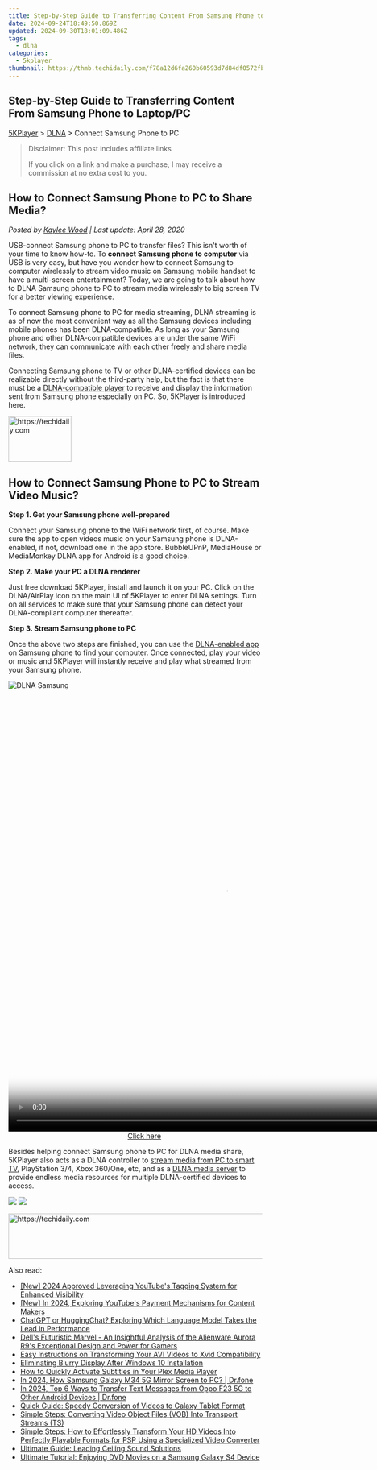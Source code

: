 ```yaml
---
title: Step-by-Step Guide to Transferring Content From Samsung Phone to Laptop/PC
date: 2024-09-24T18:49:50.869Z
updated: 2024-09-30T18:01:09.486Z
tags:
  - dlna
categories:
  - 5kplayer
thumbnail: https://thmb.techidaily.com/f78a12d6fa260b60593d7d84df0572fbc03e543ca8c86ab396fe09af56299ebf.jpg
---
```


## Step-by-Step Guide to Transferring Content From Samsung Phone to Laptop/PC

[5KPlayer](https://tools.techidaily.com/5kplayer/products/) \> [DLNA](https://tools.techidaily.com/5kplayer/dlna/) \> Connect Samsung Phone to PC

>  Disclaimer: This post includes affiliate links
>
>  If you click on a link and make a purchase, I may receive a commission at no extra cost to you.
>

## How to Connect Samsung Phone to PC to Share Media?

 _Posted by [Kaylee Wood](https://www.quora.com/profile/Amanda-Hu-21) | Last update: April 28, 2020_

USB-connect Samsung phone to PC to transfer files? This isn't worth of your time to know how-to. To **connect Samsung phone to computer** via USB is very easy, but have you wonder how to connect Samsung to computer wirelessly to stream video music on Samsung mobile handset to have a multi-screen entertainment? Today, we are going to talk about how to DLNA Samsung phone to PC to stream media wirelessly to big screen TV for a better viewing experience.

To connect Samsung phone to PC for media streaming, DLNA streaming is as of now the most convenient way as all the Samsung devices including mobile phones has been DLNA-compatible. As long as your Samsung phone and other DLNA-compatible devices are under the same WiFi network, they can communicate with each other freely and share media files.

Connecting Samsung phone to TV or other DLNA-certified devices can be realizable directly without the third-party help, but the fact is that there must be a [DLNA-compatible player](https://tools.techidaily.com/5kplayer/dlna/) to receive and display the information sent from Samsung phone especially on PC. So, 5KPlayer is introduced here.

<!-- affiliate ads begin -->
<a href="https://25home.pxf.io/c/5597632/2148637/16836" target="_top" id="2148637">
  <img src="//a.impactradius-go.com/display-ad/16836-2148637" border="0" alt="https://techidaily.com" width="125" height="90"/>
</a>
<img height="0" width="0" src="https://25home.pxf.io/i/5597632/2148637/16836" style="position:absolute;visibility:hidden;" border="0" />
<!-- affiliate ads end -->

## How to Connect Samsung Phone to PC to Stream Video Music?

**Step 1\. Get your Samsung phone well-prepared**

Connect your Samsung phone to the WiFi network first, of course. Make sure the app to open videos music on your Samsung phone is DLNA-enabled, if not, download one in the app store. BubbleUPnP, MediaHouse or MediaMonkey DLNA app for Android is a good choice.

**Step 2\. Make your PC a DLNA renderer**

Just free download 5KPlayer, install and launch it on your PC. Click on the DLNA/AirPlay icon on the main UI of 5KPlayer to enter DLNA settings. Turn on all services to make sure that your Samsung phone can detect your DLNA-compliant computer thereafter. 

**Step 3\. Stream Samsung phone to PC**

Once the above two steps are finished, you can use the [DLNA-enabled app](https://tools.techidaily.com/5kplayer/dlna/) on Samsung phone to find your computer. Once connected, play your video or music and 5KPlayer will instantly receive and play what streamed from your Samsung phone.

![DLNA Samsung](https://www.5kplayer.com/dlna/img/connect-samsung-to-pc.jpg) 

<!-- affiliate ads begin -->
<span id="1484963">
					<video width="864" height="864" style="cursor:pointer"
           poster="//a.impactradius-go.com/display-clicktoplayimage/1484963.png"
           onclick="if(!this.playClicked){this.play();this.setAttribute('controls',true);this.playClicked=true;}">
	   <source src="//a.impactradius-go.com/display-ad/16446-1484963">
	   <img src="//a.impactradius-go.com/display-clicktoplayimage/1484963.png" style="border: none; height: 100%; width: 100%; object-fit: contain">
	</video>
	<div style="width:540px;text-align:center"><a href="javascript:window.open(decodeURIComponent('https%3A%2F%2Flaganoo.pxf.io%2Fc%2F5597632%2F1484963%2F16446'), '_blank');void(0);">Click here</a></div>
</span>
<img height="0" width="0" src="https://imp.pxf.io/i/5597632/1484963/16446" style="position:absolute;visibility:hidden;" border="0" />
<!-- affiliate ads end -->

Besides helping connect Samsung phone to PC for DLNA media share, 5KPlayer also acts as a DLNA controller to [stream media from PC to smart TV](https://tools.techidaily.com/5kplayer/dlna/), PlayStation 3/4, Xbox 360/One, etc, and as a [DLNA media server](https://tools.techidaily.com/5kplayer/dlna/) to provide endless media resources for multiple DLNA-certified devices to access.

[![](https://www.5kplayer.com/dlna/../button/freedownwhitewin.png)](https://tools.techidaily.com/5kplayer/products/) [![](https://www.5kplayer.com/dlna/../button/freedownbackmac.png)](https://tools.techidaily.com/5kplayer/products/)

<!-- affiliate ads begin -->
<a href="https://aligracehair.sjv.io/c/5597632/2006919/19272" target="_top" id="2006919">
  <img src="//a.impactradius-go.com/display-ad/19272-2006919" border="0" alt="https://techidaily.com" width="728" height="90"/>
</a>
<img height="0" width="0" src="https://aligracehair.sjv.io/i/5597632/2006919/19272" style="position:absolute;visibility:hidden;" border="0" />
<!-- affiliate ads end -->

<ins class="adsbygoogle"
     style="display:block"
     data-ad-format="autorelaxed"
     data-ad-client="ca-pub-7571918770474297"
     data-ad-slot="1223367746"></ins>

<ins class="adsbygoogle"
     style="display:block"
     data-ad-client="ca-pub-7571918770474297"
     data-ad-slot="8358498916"
     data-ad-format="auto"
     data-full-width-responsive="true"></ins>

<span class="atpl-alsoreadstyle">Also read:</span>
<div><ul>
<li><a href="https://youtube-data.techidaily.com/024-approved-leveraging-youtubes-tagging-system-for-enhanced-visibility/"><u>[New] 2024 Approved Leveraging YouTube's Tagging System for Enhanced Visibility</u></a></li>
<li><a href="https://facebook-record-videos.techidaily.com/new-in-2024-exploring-youtubes-payment-mechanisms-for-content-makers/"><u>[New] In 2024, Exploring YouTube's Payment Mechanisms for Content Makers</u></a></li>
<li><a href="https://tech-revival.techidaily.com/chatgpt-or-huggingchat-exploring-which-language-model-takes-the-lead-in-performance/"><u>ChatGPT or HuggingChat? Exploring Which Language Model Takes the Lead in Performance</u></a></li>
<li><a href="https://buynow-info.techidaily.com/dells-futuristic-marvel-an-insightful-analysis-of-the-alienware-aurora-r9s-exceptional-design-and-power-for-gamers/"><u>Dell's Futuristic Marvel - An Insightful Analysis of the Alienware Aurora R9's Exceptional Design and Power for Gamers</u></a></li>
<li><a href="https://media-tips.techidaily.com/easy-instructions-on-transforming-your-avi-videos-to-xvid-compatibility/"><u>Easy Instructions on Transforming Your AVI Videos to Xvid Compatibility</u></a></li>
<li><a href="https://data-wizards.techidaily.com/eliminating-blurry-display-after-windows-10-installation/"><u>Eliminating Blurry Display After Windows 10 Installation</u></a></li>
<li><a href="https://media-tips.techidaily.com/how-to-quickly-activate-subtitles-in-your-plex-media-player/"><u>How to Quickly Activate Subtitles in Your Plex Media Player</u></a></li>
<li><a href="https://screen-mirror.techidaily.com/in-2024-how-samsung-galaxy-m34-5g-mirror-screen-to-pc-drfone-by-drfone-android/"><u>In 2024, How Samsung Galaxy M34 5G Mirror Screen to PC? | Dr.fone</u></a></li>
<li><a href="https://android-transfer.techidaily.com/in-2024-top-6-ways-to-transfer-text-messages-from-oppo-f23-5g-to-other-android-devices-drfone-by-drfone-transfer-from-android-transfer-from-android/"><u>In 2024, Top 6 Ways to Transfer Text Messages from Oppo F23 5G to Other Android Devices | Dr.fone</u></a></li>
<li><a href="https://media-tips.techidaily.com/quick-guide-speedy-conversion-of-videos-to-galaxy-tablet-format/"><u>Quick Guide: Speedy Conversion of Videos to Galaxy Tablet Format</u></a></li>
<li><a href="https://media-tips.techidaily.com/simple-steps-converting-video-object-files-vob-into-transport-streams-ts/"><u>Simple Steps: Converting Video Object Files (VOB) Into Transport Streams (TS)</u></a></li>
<li><a href="https://media-tips.techidaily.com/simple-steps-how-to-effortlessly-transform-your-hd-videos-into-perfectly-playable-formats-for-psp-using-a-specialized-video-converter/"><u>Simple Steps: How to Effortlessly Transform Your HD Videos Into Perfectly Playable Formats for PSP Using a Specialized Video Converter</u></a></li>
<li><a href="https://techtrends.techidaily.com/ultimate-guide-leading-ceiling-sound-solutions/"><u>Ultimate Guide: Leading Ceiling Sound Solutions</u></a></li>
<li><a href="https://some-knowledge.techidaily.com/ultimate-tutorial-enjoying-dvd-movies-on-a-samsung-galaxy-s4-device/"><u>Ultimate Tutorial: Enjoying DVD Movies on a Samsung Galaxy S4 Device</u></a></li>
</ul></div>

